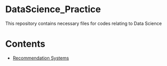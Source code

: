 # DataScience_Practice
This repository contains necessary files for codes relating to Data Science

# Contents
- [Recommendation Systems](./RecommendationSystems)
